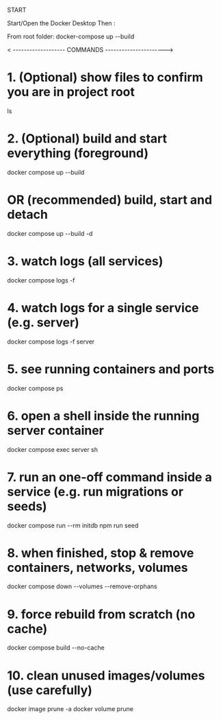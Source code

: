 START

Start/Open the Docker Desktop
Then :

From root folder: 
docker-compose up --build


< ------------------- COMMANDS ---------------------->

# 1. (Optional) show files to confirm you are in project root
ls

# 2. (Optional) build and start everything (foreground)
docker compose up --build

# OR (recommended) build, start and detach
docker compose up --build -d

# 3. watch logs (all services)
docker compose logs -f

# 4. watch logs for a single service (e.g. server)
docker compose logs -f server

# 5. see running containers and ports
docker compose ps

# 6. open a shell inside the running server container
docker compose exec server sh

# 7. run an one-off command inside a service (e.g. run migrations or seeds)
docker compose run --rm initdb npm run seed

# 8. when finished, stop & remove containers, networks, volumes
docker compose down --volumes --remove-orphans

# 9. force rebuild from scratch (no cache)
docker compose build --no-cache

# 10. clean unused images/volumes (use carefully)
docker image prune -a
docker volume prune
